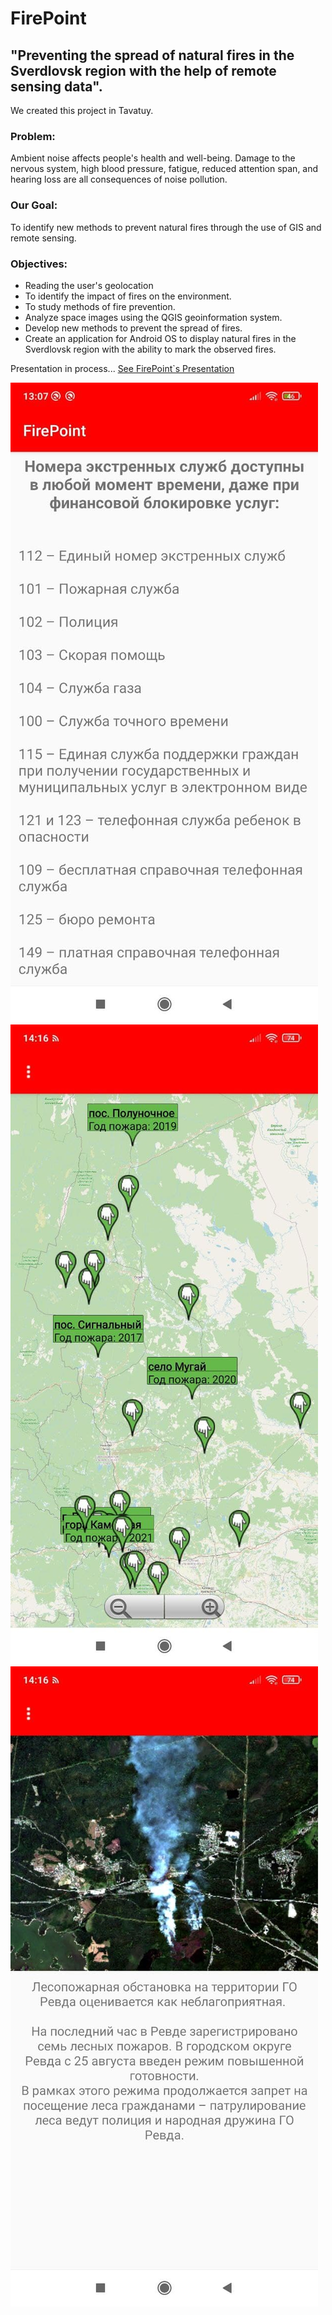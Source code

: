 # FirePoint

## "Preventing the spread of natural fires in the Sverdlovsk region with the help of remote sensing data".
 
 

We created this project in Tavatuy. 



### Problem:
Ambient noise affects people's health and well-being. Damage to the nervous system, high blood pressure, fatigue, reduced attention span, and hearing loss are all consequences of noise pollution.


### Our Goal: 
To identify new methods to prevent natural fires through the use of GIS and remote sensing.


### Objectives: 
- Reading the user's geolocation
- To identify the impact of fires on the environment.
- To study methods of fire prevention.
- Analyze space images using the QGIS geoinformation system.
- Develop new methods to prevent the spread of fires.
- Create an application for Android OS to display natural fires in the Sverdlovsk region with the ability to mark the observed fires.




Presentation in process...
[See FirePoint\`s Presentation](https://onedrive.live.com/edit.aspx?resid=9BCF87FD9B23DB56!161&ithint=file%2cpptx&authkey=!AAa7KL6cuP3YYqg)

![Иллюстрация к проекту](https://github.com/lloppy/FirePoint/blob/main/photo_2021-11-26_11-39-39.jpg)
![Иллюстрация к проекту](https://github.com/lloppy/FirePoint/blob/main/photo_2021-11-26_11-39-46.jpg)
![Иллюстрация к проекту](https://github.com/lloppy/FirePoint/blob/main/photo_2021-11-26_11-39-50.jpg)
